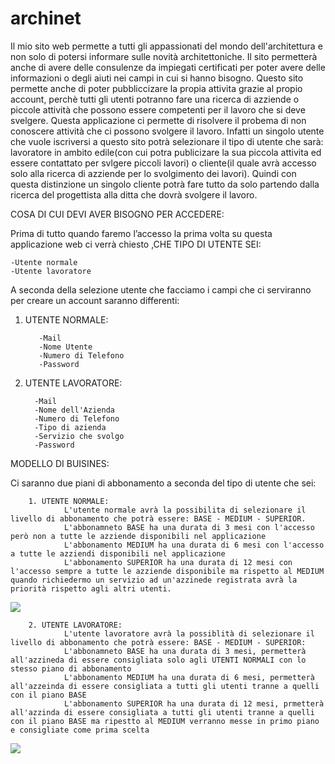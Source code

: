 # archinet

Il mio sito web permette a tutti gli appassionati del mondo dell'architettura e non solo di potersi informare sulle novità architettoniche. Il sito permetterà anche di avere delle consulenze da impiegati certificati per poter avere delle informazioni o degli aiuti nei campi in cui si hanno bisogno.
Questo sito permette anche di poter pubbliccizare la propia attivita grazie al propio account, perchè tutti gli utenti potranno fare una ricerca di azziende o piccole attività che possono essere competenti per il lavoro che si deve svelgere. 
Questa applicazione ci permette di risolvere il probema di non conoscere attività che ci possono svolgere il lavoro. Infatti un singolo utente che vuole iscriversi a questo sito potrà selezionare il tipo di utente che sarà: lavoratore in ambito edile(con cui potra publicizare la sua piccola attivita ed essere contattato per svlgere piccoli lavori) o cliente(il quale avrà accesso solo alla ricerca di azziende per lo svolgimento dei lavori). Quindi con questa distinzione un singolo cliente potrà fare tutto da solo partendo dalla ricerca del progettista alla ditta che dovrà svolgere il lavoro.

COSA DI CUI DEVI AVER BISOGNO PER ACCEDERE:

Prima di tutto quando faremo l’accesso la prima volta su questa applicazione web ci verrà chiesto ,CHE TIPO DI UTENTE SEI:

    -Utente normale
    -Utente lavoratore
    
A seconda della selezione utente che facciamo i campi che ci serviranno per creare un account saranno differenti:
1. UTENTE NORMALE:
     
          -Mail
          -Nome Utente
          -Numero di Telefono
          -Password
     
 2. UTENTE LAVORATORE:
   
          -Mail
          -Nome dell'Azienda
          -Numero di Telefono
          -Tipo di azienda
          -Servizio che svolgo
          -Password
     
MODELLO DI BUISINES:

Ci saranno due piani di abbonamento a seconda del tipo di utente che sei:
   
        1. UTENTE NORMALE:
                L'utente normale avrà la possibilita di selezionare il livello di abbonamento che potrà essere: BASE - MEDIUM - SUPERIOR.
                L'abbonamneto BASE ha una durata di 3 mesi con l'accesso però non a tutte le azziende disponibili nel applicazione
                L'abbonamento MEDIUM ha una durata di 6 mesi con l'accesso a tutte le azziendi disponibili nel applicazione
                L'abbonamento SUPERIOR ha una durata di 12 mesi con l'accesso sempre a tutte le azziende disponibile ma rispetto al MEDIUM quando richiedermo un servizio ad un'azzinede registrata avrà la priorità rispetto agli altri utenti.
                
<img src="http://yuml.me/diagram/scruffy/usecase/ [UTENTE NORMALE] - (Registrazione),[UTENTE NORMALE] - (Accesso),(Accesso) > (Selezione Piano Abbonamento),Accesso) > (Selezione Piano Abbonamento),(Transazione) > (Aggiungere Carta),(Transazione) > (Autenticazione),(Transazione) > (Conferma Pagamento)">


   
        2. UTENTE LAVORATORE:
                L'utente lavoratore avrà la possiblità di selezionare il livello di abbonamento che potrà essere: BASE - MEDIUM - SUPERIOR:
                L'abbonamneto BASE ha una durata di 3 mesi, permetterà all'azzineda di essere consigliata solo agli UTENTI NORMALI con lo stesso piano di abbonamento
                L'abbonamento MEDIUM ha una durata di 6 mesi, permetterà all'azzeinda di essere consigliata a tutti gli utenti tranne a quelli con il piano BASE
                L'abbonamento SUPERIOR ha una durata di 12 mesi, prmetterà all'azzinda di essere consigliata a tutti gli utenti tranne a quelli con il piano BASE ma ripestto al MEDIUM verranno messe in primo piano e consigliate come prima scelta

<img src="http://yuml.me/diagram/scruffy/usecase/[UTENTE LAVORATORE] - (Registrazione),[UTENTE LAVORATORE] - (Accesso),(Accesso) > (Selezione Piano Abbonamento),(Selezione Piano Abbonamento) > (Base),(Selezione Piano Abbonamento) > (Medium),(Selezione Piano Abbonamento) > (Superior),(Selezione Piano Abbonamento) > (Transazione),(Base) < (3 mesi),(Base) < (aziende visibile solo agli utenti con piano base),(Medium) < (6 mesi),(Medium) < (aziende visibile a tutti gli utenti tranne con piano base),(Superior) < (12 mesi),(Superior) < (aziende visibile a tutti gli utenti tranne con piano base),(Superior) < (azienda messa in primo piano ripsetto a quelle con il piano medium),(Transazione) > (Aggiungere Carta),(Transazione) > (Autenticazione),(Transazione) > (Conferma Pagamento)" >


